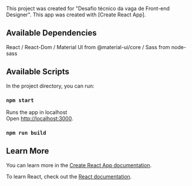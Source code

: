 This project was created for "Desafio técnico da vaga de Front-end Designer". This app was created with [Create React App].

## Available Dependencies

React / React-Dom / Material UI from @material-ui/core / Sass from node-sass

## Available Scripts

In the project directory, you can run:

### `npm start`

Runs the app in localhost<br>
Open [http://localhost:3000](http://localhost:3000).


### `npm run build`

## Learn More

You can learn more in the [Create React App documentation](https://facebook.github.io/create-react-app/docs/getting-started).

To learn React, check out the [React documentation](https://reactjs.org/).